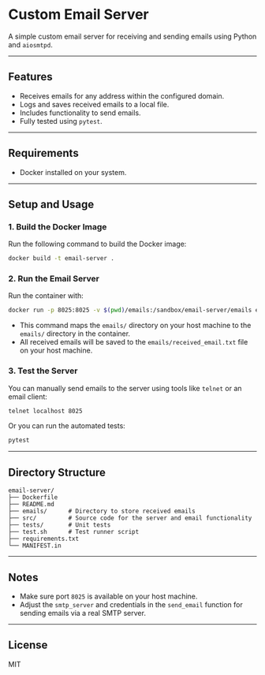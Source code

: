 # Custom Email Server

A simple custom email server for receiving and sending emails using Python and `aiosmtpd`.

---

## Features
- Receives emails for any address within the configured domain.
- Logs and saves received emails to a local file.
- Includes functionality to send emails.
- Fully tested using `pytest`.

---

## Requirements
- Docker installed on your system.

---

## Setup and Usage

### 1. Build the Docker Image
Run the following command to build the Docker image:
```bash
docker build -t email-server .
```

### 2. Run the Email Server
Run the container with:
```bash
docker run -p 8025:8025 -v $(pwd)/emails:/sandbox/email-server/emails email-server
```

- This command maps the `emails/` directory on your host machine to the `emails/` directory in the container.
- All received emails will be saved to the `emails/received_email.txt` file on your host machine.

### 3. Test the Server
You can manually send emails to the server using tools like `telnet` or an email client:
```bash
telnet localhost 8025
```
Or you can run the automated tests:
```bash
pytest
```

---

## Directory Structure
```
email-server/
├── Dockerfile
├── README.md
├── emails/      # Directory to store received emails
├── src/         # Source code for the server and email functionality
├── tests/       # Unit tests
├── test.sh      # Test runner script
├── requirements.txt
└── MANIFEST.in
```

---

## Notes
- Make sure port `8025` is available on your host machine.
- Adjust the `smtp_server` and credentials in the `send_email` function for sending emails via a real SMTP server.

---

## License
MIT